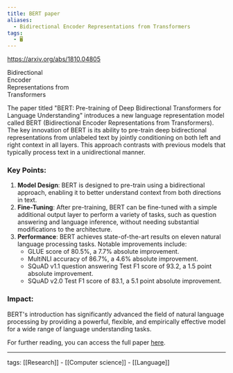 ```yaml
---
title: BERT paper
aliases:
  - Bidirectional Encoder Representations from Transformers
tags:
  - 🖥️
---
```

https://arxiv.org/abs/1810.04805

Bidirectional  
Encoder  
Representations from  
Transformers

The paper titled "BERT: Pre-training of Deep Bidirectional Transformers for Language Understanding" introduces a new language representation model called BERT (Bidirectional Encoder Representations from Transformers). The key innovation of BERT is its ability to pre-train deep bidirectional representations from unlabeled text by jointly conditioning on both left and right context in all layers. This approach contrasts with previous models that typically process text in a unidirectional manner.  

### Key Points:

1. **Model Design**: BERT is designed to pre-train using a bidirectional approach, enabling it to better understand context from both directions in text.
2. **Fine-Tuning**: After pre-training, BERT can be fine-tuned with a simple additional output layer to perform a variety of tasks, such as question answering and language inference, without needing substantial modifications to the architecture.
3. **Performance**: BERT achieves state-of-the-art results on eleven natural language processing tasks. Notable improvements include:
    - GLUE score of 80.5%, a 7.7% absolute improvement.
    - MultiNLI accuracy of 86.7%, a 4.6% absolute improvement.
    - SQuAD v1.1 question answering Test F1 score of 93.2, a 1.5 point absolute improvement.
    - SQuAD v2.0 Test F1 score of 83.1, a 5.1 point absolute improvement.

### Impact:

BERT's introduction has significantly advanced the field of natural language processing by providing a powerful, flexible, and empirically effective model for a wide range of language understanding tasks.

For further reading, you can access the full paper [here](https://arxiv.org/abs/1810.04805).

---

tags: [[Research]] - [[Computer science]] - [[Language]]